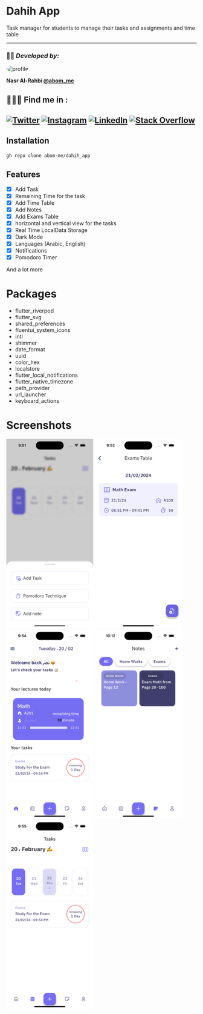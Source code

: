 # Dahih App
 Task manager for students to manage their tasks and assignments and time table

------------------
### 👨‍💻 *Developed  by:*

<img alt="profile" src="https://abom.me/packages/profile.png" width="50" height="50"  style=" border-radius: 100%"/>

**Nasr Al-Rahbi [@abom_me](https://twitter.com/abom_me)**

## 👨🏻‍💻 Find me in  :
[![Twitter](https://img.shields.io/badge/Twitter-%231DA1F2.svg?logo=Twitter&logoColor=white)](https://twitter.com/abom_me)
[![Instagram](https://img.shields.io/badge/Instagram-%23E4405F.svg?logo=Instagram&logoColor=white)](https://instagram.com/abom.me)
[![LinkedIn](https://img.shields.io/badge/LinkedIn-%230077B5.svg?logo=linkedin&logoColor=white)](https://linkedin.com/in/nasr-al-rahbi-08a573245)
[![Stack Overflow](https://img.shields.io/badge/-Stackoverflow-FE7A16?logo=stack-overflow&logoColor=white)](https://stackoverflow.com/users/19994059/nasr-al-rahbi)
-----



## Installation
```bash
gh repo clone abom-me/dahih_app
```

## Features
- [x] Add Task
- [x] Remaining Time for the task
- [x] Add Time Table
- [x] Add Notes
- [x] Add Exams Table
- [x] horizontal and vertical view for the tasks
- [x] Real Time LocalData Storage
- [x] Dark Mode
- [x] Languages (Arabic, English)
- [x] Notifications
- [x] Pomodoro Timer

And a lot more


# Packages

 - flutter_riverpod
- flutter_svg
- shared_preferences
- fluentui_system_icons
- intl
- shimmer
- date_format
- uuid
- color_hex
- localstore
- flutter_local_notifications
- flutter_native_timezone
- path_provider
- url_launcher
- keyboard_actions


# Screenshots

<img src="screens/s1.png" height="500">
<img src="screens/s2.png" height="500">
<img src="screens/s3.png" height="500">
<img src="screens/s5.png" height="500">
<img src="screens/s4.png" height="500">






